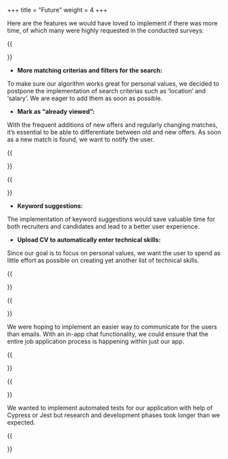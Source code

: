 +++
title = "Future"
weight = 4
+++

Here are the features we would have loved to implement if there was more time, of which many were highly requested in the conducted surveys:


{{<section title="More control over matches">}}

- **More matching criterias and filters for the search:**

To make sure our algorithm works great for personal values, we decided to postpone the implementation of search criterias such as ‘location’ and ‘salary’. We are eager to add them as soon as possible.

- **Mark as “already viewed”:**

With the frequent additions of new offers and regularly changing matches, it’s essential to be able to differentiate between old and new offers. As soon as a new match is found, we want to notify the user.

{{</section>}}

{{<section title="Easier signup process">}}
- **Keyword suggestions:**

The implementation of keyword suggestions would save valuable time for both recruiters and candidates and lead to a better user experience.

- **Upload CV to automatically enter technical skills:**

Since our goal is to focus on personal values, we want the user to spend as little effort as possible on creating yet another list of technical skills.

{{</section>}}

{{<section title="Chat">}}

We were hoping to implement an easier way to communicate for the users than emails. With an in-app chat functionality, we could ensure that the entire job application process is happening within just our app.

{{</section>}}

{{<section title="Automated tests">}}

We wanted to implement automated tests for our application with help of Cypress or Jest but research and development phases took longer than we expected.

{{</section>}}